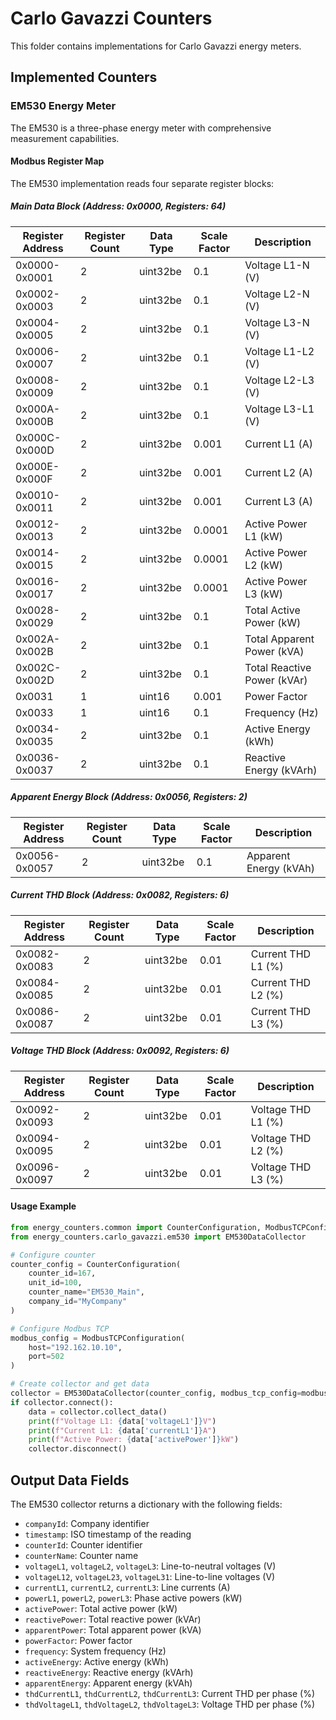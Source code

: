 # Carlo Gavazzi Counters

This folder contains implementations for Carlo Gavazzi energy meters.

## Implemented Counters

### EM530 Energy Meter

The EM530 is a three-phase energy meter with comprehensive measurement capabilities.

#### Modbus Register Map

The EM530 implementation reads four separate register blocks:

##### Main Data Block (Address: 0x0000, Registers: 64)

| Register Address | Register Count | Data Type | Scale Factor | Description |
|------------------|----------------|-----------|--------------|-------------|
| 0x0000-0x0001 | 2 | uint32be | 0.1 | Voltage L1-N (V) |
| 0x0002-0x0003 | 2 | uint32be | 0.1 | Voltage L2-N (V) |
| 0x0004-0x0005 | 2 | uint32be | 0.1 | Voltage L3-N (V) |
| 0x0006-0x0007 | 2 | uint32be | 0.1 | Voltage L1-L2 (V) |
| 0x0008-0x0009 | 2 | uint32be | 0.1 | Voltage L2-L3 (V) |
| 0x000A-0x000B | 2 | uint32be | 0.1 | Voltage L3-L1 (V) |
| 0x000C-0x000D | 2 | uint32be | 0.001 | Current L1 (A) |
| 0x000E-0x000F | 2 | uint32be | 0.001 | Current L2 (A) |
| 0x0010-0x0011 | 2 | uint32be | 0.001 | Current L3 (A) |
| 0x0012-0x0013 | 2 | uint32be | 0.0001 | Active Power L1 (kW) |
| 0x0014-0x0015 | 2 | uint32be | 0.0001 | Active Power L2 (kW) |
| 0x0016-0x0017 | 2 | uint32be | 0.0001 | Active Power L3 (kW) |
| 0x0028-0x0029 | 2 | uint32be | 0.1 | Total Active Power (kW) |
| 0x002A-0x002B | 2 | uint32be | 0.1 | Total Apparent Power (kVA) |
| 0x002C-0x002D | 2 | uint32be | 0.1 | Total Reactive Power (kVAr) |
| 0x0031 | 1 | uint16 | 0.001 | Power Factor |
| 0x0033 | 1 | uint16 | 0.1 | Frequency (Hz) |
| 0x0034-0x0035 | 2 | uint32be | 0.1 | Active Energy (kWh) |
| 0x0036-0x0037 | 2 | uint32be | 0.1 | Reactive Energy (kVArh) |

##### Apparent Energy Block (Address: 0x0056, Registers: 2)

| Register Address | Register Count | Data Type | Scale Factor | Description |
|------------------|----------------|-----------|--------------|-------------|
| 0x0056-0x0057 | 2 | uint32be | 0.1 | Apparent Energy (kVAh) |

##### Current THD Block (Address: 0x0082, Registers: 6)

| Register Address | Register Count | Data Type | Scale Factor | Description |
|------------------|----------------|-----------|--------------|-------------|
| 0x0082-0x0083 | 2 | uint32be | 0.01 | Current THD L1 (%) |
| 0x0084-0x0085 | 2 | uint32be | 0.01 | Current THD L2 (%) |
| 0x0086-0x0087 | 2 | uint32be | 0.01 | Current THD L3 (%) |

##### Voltage THD Block (Address: 0x0092, Registers: 6)

| Register Address | Register Count | Data Type | Scale Factor | Description |
|------------------|----------------|-----------|--------------|-------------|
| 0x0092-0x0093 | 2 | uint32be | 0.01 | Voltage THD L1 (%) |
| 0x0094-0x0095 | 2 | uint32be | 0.01 | Voltage THD L2 (%) |
| 0x0096-0x0097 | 2 | uint32be | 0.01 | Voltage THD L3 (%) |

#### Usage Example

```python
from energy_counters.common import CounterConfiguration, ModbusTCPConfiguration
from energy_counters.carlo_gavazzi.em530 import EM530DataCollector

# Configure counter
counter_config = CounterConfiguration(
    counter_id=167,
    unit_id=100,
    counter_name="EM530_Main",
    company_id="MyCompany"
)

# Configure Modbus TCP
modbus_config = ModbusTCPConfiguration(
    host="192.162.10.10",
    port=502
)

# Create collector and get data
collector = EM530DataCollector(counter_config, modbus_tcp_config=modbus_config)
if collector.connect():
    data = collector.collect_data()
    print(f"Voltage L1: {data['voltageL1']}V")
    print(f"Current L1: {data['currentL1']}A")
    print(f"Active Power: {data['activePower']}kW")
    collector.disconnect()
```

## Output Data Fields

The EM530 collector returns a dictionary with the following fields:

- `companyId`: Company identifier
- `timestamp`: ISO timestamp of the reading
- `counterId`: Counter identifier
- `counterName`: Counter name
- `voltageL1`, `voltageL2`, `voltageL3`: Line-to-neutral voltages (V)
- `voltageL12`, `voltageL23`, `voltageL31`: Line-to-line voltages (V)
- `currentL1`, `currentL2`, `currentL3`: Line currents (A)
- `powerL1`, `powerL2`, `powerL3`: Phase active powers (kW)
- `activePower`: Total active power (kW)
- `reactivePower`: Total reactive power (kVAr)
- `apparentPower`: Total apparent power (kVA)
- `powerFactor`: Power factor
- `frequency`: System frequency (Hz)
- `activeEnergy`: Active energy (kWh)
- `reactiveEnergy`: Reactive energy (kVArh)
- `apparentEnergy`: Apparent energy (kVAh)
- `thdCurrentL1`, `thdCurrentL2`, `thdCurrentL3`: Current THD per phase (%)
- `thdVoltageL1`, `thdVoltageL2`, `thdVoltageL3`: Voltage THD per phase (%)
